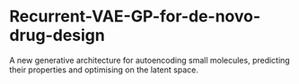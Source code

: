 # Recurrent-VAE-GP-for-de-novo-drug-design
A new generative architecture for autoencoding small molecules, predicting their properties and optimising on the latent space.
